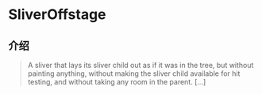 # SliverOffstage

## 介绍

> A sliver that lays its sliver child out as if it was in the tree, but without painting anything, without making the sliver child available for hit testing, and without taking any room in the parent. [...]

